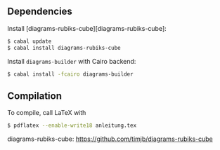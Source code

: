 ## Dependencies

Install [diagrams-rubiks-cube][diagrams-rubiks-cube]:

```bash
$ cabal update
$ cabal install diagrams-rubiks-cube
```

Install `diagrams-builder` with Cairo backend:

```bash
$ cabal install -fcairo diagrams-builder
```

## Compilation

To compile, call LaTeX with

```bash
$ pdflatex --enable-write18 anleitung.tex
```

diagrams-rubiks-cube: https://github.com/timjb/diagrams-rubiks-cube